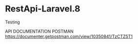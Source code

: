 # RestApi-Laravel.8
Testing

API DOCUMENTATION POSTMAN
https://documenter.getpostman.com/view/10350841/TzCTZ5T1
